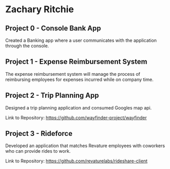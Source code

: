 # Zachary Ritchie

## Project 0 - Console Bank App

Created a Banking app where a user communicates with the application through the console.

## Project 1 - Expense Reimbursement System

The expense reimbursement system will manage the process of reimbursing employees for expenses incurred while on company time.

## Project 2 - Trip Planning App

Designed a trip planning application and consumed Googles map api.

Link to Repository: https://github.com/wayfinder-project/wayfinder

## Project 3 - Rideforce

Developed an application that matches Revature employees with coworkers who can provide rides to work. 

Link to Repository: https://github.com/revaturelabs/rideshare-client
